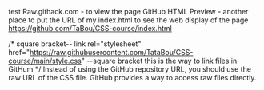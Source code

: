 test
Raw.githack.com - to view the page
GitHub HTML Preview - another place to put the URL of my index.html to see the web display of the page  
https://github.com/TaBou/CSS-course/index.html

 /*    square bracket-- link rel="stylesheet" href="https://raw.githubusercontent.com/TataBou/CSS-course/main/style.css" --square bracket
       this is the way to link files in GitHum */
Instead of using the GitHub repository URL, you should use the raw URL of the CSS file. GitHub provides a way to access raw files directly.
